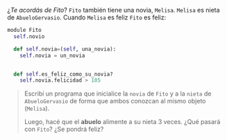 ¿_Te acordás de Fito_? `Fito` también tiene una novia, `Melisa`. `Melisa` es nieta de `AbueloGervasio`. Cuando `Melisa` es feliz `Fito` es feliz:

```python
module Fito
  self.novio

  def self.novia=(self, una_novia):
    self.novia = un_novia


  def self.es_feliz_como_su_novia?
    self.novia.felicidad > 105


```

> Escribí un programa que inicialice la `novia` de `Fito` y a la `nieta` de `AbueloGervasio` de forma que ambos conozcan al mismo objeto (`Melisa`).
>
> Luego, hacé que el **abuelo** alimente a su nieta 3 veces. ¿Qué pasará con `Fito`? ¿Se pondrá feliz?

